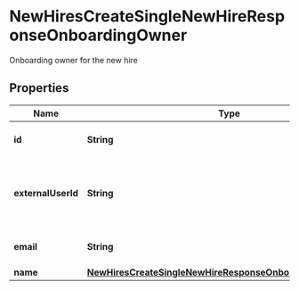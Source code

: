 

# NewHiresCreateSingleNewHireResponseOnboardingOwner

Onboarding owner for the new hire

## Properties

| Name | Type | Description | Notes |
|------------ | ------------- | ------------- | -------------|
|**id** | **String** | Id of the onboarding owner |  [optional] |
|**externalUserId** | **String** | External user identifier of the onboarding owner |  [optional] |
|**email** | **String** | Email of the onboarding owner |  [optional] |
|**name** | [**NewHiresCreateSingleNewHireResponseOnboardingOwnerName**](NewHiresCreateSingleNewHireResponseOnboardingOwnerName.md) |  |  [optional] |



